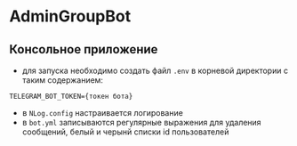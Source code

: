# AdminGroupBot

## Консольное приложение
  - для запуска необходимо создать файл `.env` в корневой директории с таким содержанием:
  ```
  TELEGRAM_BOT_TOKEN={токен бота}
  ```
  - в `NLog.config` настраивается логирование
  - в `bot.yml` записываются регулярные выражения для удаления сообщений, белый и черынй списки id пользователей
